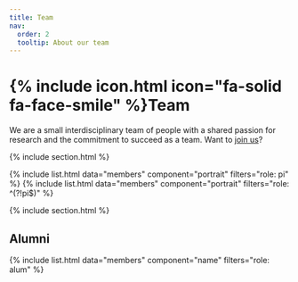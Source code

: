 ```yaml
---
title: Team
nav:
  order: 2
  tooltip: About our team
---
```


# {% include icon.html icon="fa-solid fa-face-smile" %}Team

We are a small interdisciplinary team of people with a shared passion for research and the commitment to succeed as a team. Want to [join us](https://velten-group.github.io/join/)?

{% include section.html %}

{% include list.html data="members" component="portrait" filters="role: pi" %}
{% include list.html data="members" component="portrait" filters="role: ^(?!pi$)" %}


{% include section.html %}

## Alumni

{% include list.html  data="members"  component="name"  filters="role: alum" %}

